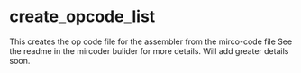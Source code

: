 # create_opcode_list
This creates the op code file for the assembler from the mirco-code file 
See the readme in the mircoder bulider for more details.
Will add greater details soon.
